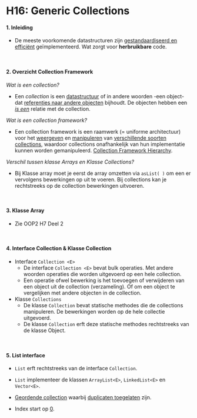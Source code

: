 # H16: Generic Collections



#### 1. Inleiding

- De meeste voorkomende datastructuren zijn <u>gestandaardiseerd en efficiënt</u> geïmplementeerd. Wat zorgt voor **herbruikbare** code.

<br>

#### 2. Overzicht Collection Framework

*Wat is een collection?*

- Een *collection* is een <u>datastructuur</u> of in andere woorden -een object- dat <u>referenties naar andere objecten</u> bijhoudt. De objecten hebben een <u>*is een*</u> relatie met de collection.

*Wat is een collection framework?*

- Een collection framework is een raamwerk (= uniforme architectuur) voor het <u>weergeven</u> en <u>manipuleren</u> van <u>verschillende soorten collections</u>, waardoor collections onafhankelijk van hun implementatie kunnen worden gemanipuleerd. [Collection Framework Hierarchy](https://github.com/DeSmetElias/Programmeren_III/blob/master/Hoofdstukken/Hoofdstuk_16/Theorie/Afbeeldingen/java-collection-framework-hierarchy.jpg).

*Verschil tussen klasse Arrays en Klasse Collections?*

- Bij Klasse array moet je eerst de array omzetten via `asList( )` om een  er vervolgens bewerkingen op uit te voeren. Bij collections kan je rechtstreeks op de collection bewerkingen uitvoeren.

<br>

#### 3. Klasse Array

- Zie OOP2 H7 Deel 2

<br>

#### 4. Interface Collection & Klasse Collection

- Interface `Collection <E>`
  - De interface `Collection <E>` bevat bulk operaties. Met andere woorden operaties die worden uitgevoerd op een hele collection.
  - Een operatie ofwel bewerking is het toevoegen of verwijderen van een object uit de collection (verzameling). Of om een object te vergelijken met andere objecten in de collection.
- Klasse `Collections`
  - De klasse `Collection` bevat statische methodes die de collections manipuleren. De bewerkingen worden op de hele collectie uitgevoerd. 
  - De klasse `Collection` erft deze statische methodes rechtstreeks van de klasse Object. 

<br>

#### 5. List interface

- `List` erft rechtstreeks van de interface `Collection`.
- `List` implementeer de klassen `ArrayList<E>`, `LinkedList<E>` en `Vector<E>`.

- <u>Geordende collection</u> waarbij <u>duplicaten toegelaten</u> zijn.
- Index start op <u>0</u>.